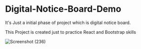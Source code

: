 # Digital-Notice-Board-Demo
It's Just a initial phase of project which is digital notice board. 

This Project is created just to practice React and Bootstrap skills

![Screenshot (236)](https://user-images.githubusercontent.com/84621641/220412104-9b27acb0-59b5-4b70-8a4b-0a3851645af8.png)
